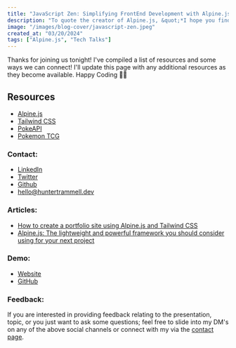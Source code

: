 ```yaml
---
title: "JavaScript Zen: Simplifying FrontEnd Development with Alpine.js"
description: "To quote the creator of Alpine.js, &quot;*I hope you find Alpine to be a breath of fresh air. Silence among noise.*&quot; Frontend development has evolved significantly over the years, empowering developers with countless ways to create modern web apps. JavaScript frameworks have helped to streamline development and boost productivity, but they have also presented their own unique set of challenges. In this session, we&apos;ll look at the advantages of adopting a *&quot;utility-first&quot;* framework such as Alpine.js to simplify your frontend without sacrificing functionality as well as some of it&apos;s limitations. We&apos;ll explore the benefits of leveraging Alpine.js within SSR applications to increase page speed and performance. Finally, we will demonstrate how *you* can integrate Alpine.js&apos; declarative templating into your projects - all of this and more without even touching a compiler."
image: "/images/blog-cover/javascript-zen.jpeg"
created_at: "03/20/2024"
tags: ["Alpine.js", "Tech Talks"]
---
```


Thanks for joining us tonight! I&apos;ve compiled a list of resources and some ways we can connect! I&apos;ll update this page with any additional resources as they become available. Happy Coding 🤘🐋

## Resources
- [Alpine.js](https://alpinejs.dev/)
- [Tailwind CSS](https://tailwindcss.com/)
- [PokeAPI](https://pokeapi.co/)
- [Pokemon TCG](https://pokemontcg.io/)

### Contact:
- [LinkedIn](https://linkedin.com/in/huntertrammell)
- [Twitter](https://twitter.com/trammellwebdev)
- [Github](https://github.com/huntikins)
- [hello@huntertrammell.dev](mailto:hello@huntertrammell.dev)

### Articles:
- [How to create a portfolio site using Alpine.js and Tailwind CSS](https://huntertrammell.dev/blog/how-to-create-a-portfolio-site-using-alpine-and-tailwind)
- [Alpine.js: The lightweight and powerful framework you should consider using for your next project](https://huntertrammell.dev/blog/alpinejs-the-lightweight-and-powerful-framework-you-should-use-for-your-next-project)

### Demo:
- [Website](https://javascript-zen.netlify.app)
- [GitHub](https://javascript-zen.netlify.app)

### Feedback:
If you are interested in providing feedback relating to the presentation, topic, or you just want to ask some questions; feel free to slide into my DM's on any of the above social channels or connect with my via the [contact page](https://huntertrammell.dev/contact).
